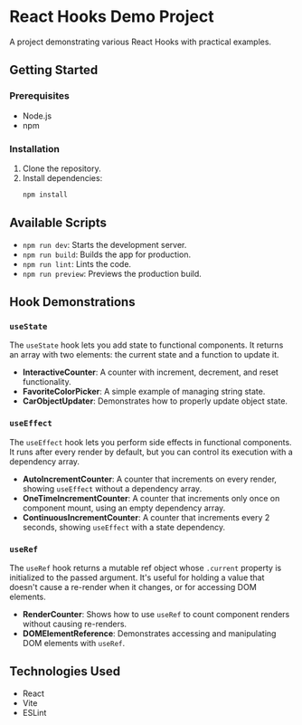 # React Hooks Demo Project

A project demonstrating various React Hooks with practical examples.

## Getting Started

### Prerequisites

- Node.js
- npm

### Installation

1.  Clone the repository.
2.  Install dependencies:
    ```bash
    npm install
    ```

## Available Scripts

-   `npm run dev`: Starts the development server.
-   `npm run build`: Builds the app for production.
-   `npm run lint`: Lints the code.
-   `npm run preview`: Previews the production build.

## Hook Demonstrations

### `useState`

The `useState` hook lets you add state to functional components. It returns an array with two elements: the current state and a function to update it.

-   **InteractiveCounter**: A counter with increment, decrement, and reset functionality.
-   **FavoriteColorPicker**: A simple example of managing string state.
-   **CarObjectUpdater**: Demonstrates how to properly update object state.

### `useEffect`

The `useEffect` hook lets you perform side effects in functional components. It runs after every render by default, but you can control its execution with a dependency array.

-   **AutoIncrementCounter**: A counter that increments on every render, showing `useEffect` without a dependency array.
-   **OneTimeIncrementCounter**: A counter that increments only once on component mount, using an empty dependency array.
-   **ContinuousIncrementCounter**: A counter that increments every 2 seconds, showing `useEffect` with a state dependency.

### `useRef`

The `useRef` hook returns a mutable ref object whose `.current` property is initialized to the passed argument. It's useful for holding a value that doesn't cause a re-render when it changes, or for accessing DOM elements.

-   **RenderCounter**: Shows how to use `useRef` to count component renders without causing re-renders.
-   **DOMElementReference**: Demonstrates accessing and manipulating DOM elements with `useRef`.

## Technologies Used

-   React
-   Vite
-   ESLint
